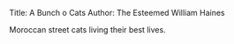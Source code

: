 Title: A Bunch o Cats
Author: The Esteemed William Haines

Moroccan street cats living their best lives.

